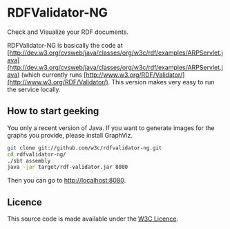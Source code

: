 RDFValidator-NG
===============

Check and Visualize your RDF documents.

RDFValidator-NG is basically the code at [http://dev.w3.org/cvsweb/java/classes/org/w3c/rdf/examples/ARPServlet.java](http://dev.w3.org/cvsweb/java/classes/org/w3c/rdf/examples/ARPServlet.java) (which currently runs [http://www.w3.org/RDF/Validator/](http://www.w3.org/RDF/Validator/). This version makes very easy to run the service locally.

How to start geeking
--------------------

You only a recent version of Java. If you want to generate images for the graphs you provide, please install GraphViz.

```bash
git clone git://github.com/w3c/rdfvalidator-ng.git
cd rdfvalidator-ng/
./sbt assembly
java -jar target/rdf-validator.jar 8080
```

Then you can go to [http://localhost:8080](http://localhost:8080).

Licence
-------

This source code is made available under the [W3C Licence](http://opensource.org/licenses/W3C).
